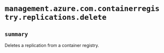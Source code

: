 # `management.azure.com.containerregistry.replications.delete`

## `summary`
Deletes a replication from a container registry.


